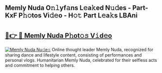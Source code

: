 ## Memly Nuda O𝚗𝚕yf𝚊ns L𝚎a𝚔ed N𝚞𝚍es - Part-KxF P𝚑𝚘tos Vi𝚍𝚎o - H𝚘𝚝 Part L𝚎a𝚔s LBAni

# <h2><a href="http://kf54uy4.oniu.top/?m=Memly+Nuda">🔗👉 🔴 Memly Nuda P𝚑ot𝚘𝚜 V𝚒d𝚎o</a></h2>

[![Memly Nuda Nu𝚍e𝚜](https://i.imgur.com/0qMVB7G.gif)](http://kf54uy4.oniu.top/?m=Memly+Nuda)
Online thought leader Memly Nuda, recognized for sharing dance and lifestyle content, consisting of performances and personal vlogs. Humanitarian Memly Nuda, celebrated for their selfless acts and commitment to helping others.  
